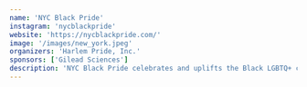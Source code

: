 ```yaml
---
name: 'NYC Black Pride'
instagram: 'nycblackpride'
website: 'https://nycblackpride.com/'
image: '/images/new_york.jpeg'
organizers: 'Harlem Pride, Inc.'
sponsors: ['Gilead Sciences']
description: 'NYC Black Pride celebrates and uplifts the Black LGBTQ+ community in New York City with events, resources, and advocacy.'
---
```

